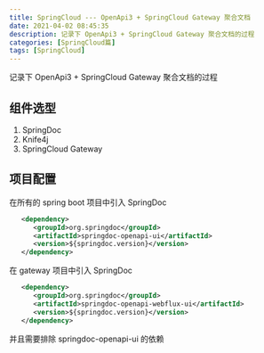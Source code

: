 ```yaml
---
title: SpringCloud --- OpenApi3 + SpringCloud Gateway 聚合文档 
date: 2021-04-02 08:45:35
description: 记录下 OpenApi3 + SpringCloud Gateway 聚合文档的过程
categories: [SpringCloud篇]
tags: [SpringCloud]
---
```


<!-- more -->

记录下 OpenApi3 + SpringCloud Gateway 聚合文档的过程

## 组件选型
1. SpringDoc
2. Knife4j
3. SpringCloud Gateway

## 项目配置
在所有的 spring boot 项目中引入 SpringDoc

```xml
   <dependency>
      <groupId>org.springdoc</groupId>
      <artifactId>springdoc-openapi-ui</artifactId>
      <version>${springdoc.version}</version>
   </dependency>
```

在 gateway 项目中引入 SpringDoc

```xml
   <dependency>
      <groupId>org.springdoc</groupId>
      <artifactId>springdoc-openapi-webflux-ui</artifactId>
      <version>${springdoc.version}</version>
   </dependency>
```

并且需要排除 springdoc-openapi-ui 的依赖


